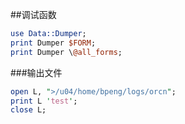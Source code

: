 ##调试函数
```perl
use Data::Dumper;
print Dumper $FORM;
print Dumper \@all_forms;
```
###输出文件
```perl
open L, ">/u04/home/bpeng/logs/orcn";
print L 'test';
close L;
```